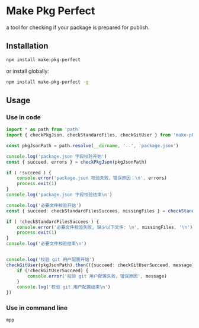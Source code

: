# Make Pkg Perfect

a tool for checking if your package is prepared for publish.

## Installation

```sh
npm install make-pkg-perfect
```

or install globally:

```sh
npm install make-pkg-perfect -g
```

## Usage

### Use in code

```ts
import * as path from 'path'
import { checkPkgJson, checkStandardFiles, checkGitUser } from 'make-pkg-perfect'

const pkgJsonPath = path.resolve(__dirname, '..', 'package.json')

console.log('package.json 字段校验开始')
const { succeed, errors } = checkPkgJson(pkgJsonPath)

if ( !succeed ) {
	console.error('package.json 校验失败，错误原因：\n', errors)
	process.exit(1)
}
console.log('package.json 字段校验结束\n')

console.log('必要文件校验开始')
const { succeed: checkStandardFilesSuccees, missingFiles } = checkStandardFiles(process.cwd())

if ( !checkStandardFilesSuccees ) {
	console.error('必要文件校验失败, 缺少以下文件: \n', missingFiles, '\n')
	process.exit(1)
}
console.log('必要文件校验结束\n')


console.log('校验 git 用户配置开始')
checkGitUser(pkgJsonPath).then(({succeed: checkGitUserSucceed, message})=>{
	if (!checkGitUserSucceed) {
		console.error('校验 git 用户配置失败，错误原因', message)
	}
	console.log('校验 git 用户配置结束\n')
})

```

### Use in command line

```sh
mpp
```
